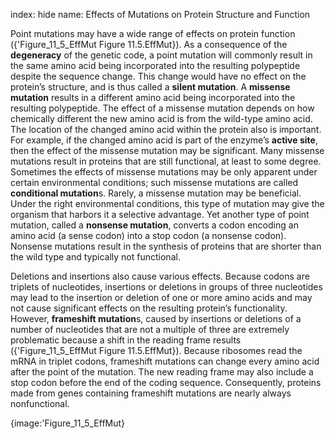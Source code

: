 index: hide
name: Effects of Mutations on Protein Structure and Function

Point mutations may have a wide range of effects on protein function ({'Figure_11_5_EffMut Figure 11.5.EffMut}). As a consequence of the  **degeneracy** of the genetic code, a point mutation will commonly result in the same amino acid being incorporated into the resulting polypeptide despite the sequence change. This change would have no effect on the protein’s structure, and is thus called a  **silent mutation**. A  **missense mutation** results in a different amino acid being incorporated into the resulting polypeptide. The effect of a missense mutation depends on how chemically different the new amino acid is from the wild-type amino acid. The location of the changed amino acid within the protein also is important. For example, if the changed amino acid is part of the enzyme’s  **active site**, then the effect of the missense mutation may be significant. Many missense mutations result in proteins that are still functional, at least to some degree. Sometimes the effects of missense mutations may be only apparent under certain environmental conditions; such missense mutations are called  **conditional mutation**s. Rarely, a missense mutation may be beneficial. Under the right environmental conditions, this type of mutation may give the organism that harbors it a selective advantage. Yet another type of point mutation, called a  **nonsense mutation**, converts a codon encoding an amino acid (a sense codon) into a stop codon (a nonsense codon). Nonsense mutations result in the synthesis of proteins that are shorter than the wild type and typically not functional.

Deletions and insertions also cause various effects. Because codons are triplets of nucleotides, insertions or deletions in groups of three nucleotides may lead to the insertion or deletion of one or more amino acids and may not cause significant effects on the resulting protein’s functionality. However,  **frameshift mutation**s, caused by insertions or deletions of a number of nucleotides that are not a multiple of three are extremely problematic because a shift in the reading frame results ({'Figure_11_5_EffMut Figure 11.5.EffMut}). Because ribosomes read the mRNA in triplet codons, frameshift mutations can change every amino acid after the point of the mutation. The new reading frame may also include a stop codon before the end of the coding sequence. Consequently, proteins made from genes containing frameshift mutations are nearly always nonfunctional.


{image:'Figure_11_5_EffMut}
        
